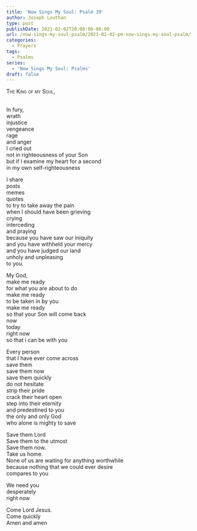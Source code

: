 ```yaml
---
title: 'Now Sings My Soul: Psalm 39'
author: Joseph Louthan
type: post
publishDate: 2021-02-02T20:00:00-06:00
url: /now-sings-my-soul-psalm/2021-02-02-pm-now-sings-my-soul-psalm/
categories:
  - Prayers
tags:
  - Psalms
series:
  - 'Now Sings My Soul: Psalms'
draft: false
---
```

<div style="font-variant: small-caps;">
The King of my Soul,
</div>
&nbsp;

In fury,  
  wrath  
  injustice  
  vengeance  
  rage  
  and anger  
  I cried out  
  not in righteousness of your Son  
  but if I examine my heart for a second  
  in my own self-righteousness  
  
I share  
  posts  
  memes  
  quotes  
  to try to take away the pain  
  when I should have been grieving  
  crying  
  interceding  
  and praying  
  because you have saw our iniquity  
  and you have withheld your mercy  
  and you have judged our land  
  unholy and unpleasing  
  to you.  
  
My God,  
  make me ready  
  for what you are about to do  
  make me ready  
  to be taken in by you  
  make me ready  
  so that your Son will come back  
  now  
  today  
  right now  
  so that i can be with you  
  
Every person  
  that I have ever come across  
  save them  
  save them now  
  save them quickly  
  do not hesitate  
  strip their pride  
  crack their heart open  
  step into their eternity  
  and predestined to you  
  the only and only God  
  who alone is mighty to save  
  
Save them Lord  
  Save them to the utmost  
  Save them now.  
  Take us home.  
  None of us are waiting for anything worthwhile  
  because nothing that we could ever desire  
  compares to you  
  
We need you  
  desperately  
  right now  
  
Come Lord Jesus.  
  Come quickly  
  Amen and amen  
